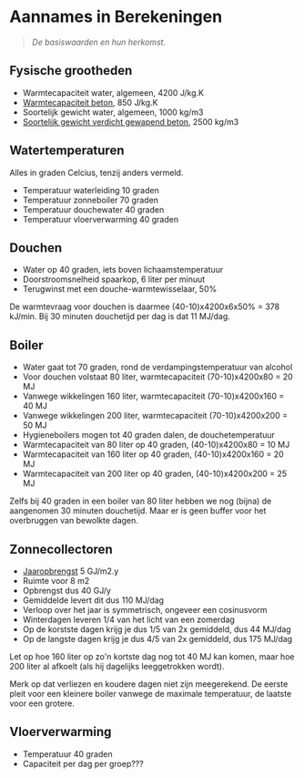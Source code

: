 # Aannames in Berekeningen

> *De basiswaarden en hun herkomst.*


## Fysische grootheden

  * Warmtecapaciteit water, algemeen, 4200 J/kg.K
  * [Warmtecapaciteit beton](https://www.betonlexicon.nl/W/Warmtecapaciteit/), 850 J/kg.K
  * Soortelijk gewicht water, algemeen, 1000 kg/m3
  * [Soortelijk gewicht verdicht gewapend beton](http://www.soortelijkgewicht.com/vaste-stoffen/beton), 2500 kg/m3

## Watertemperaturen

Alles in graden Celcius, tenzij anders vermeld.

  * Temperatuur waterleiding 10 graden
  * Temperatuur zonneboiler 70 graden
  * Temperatuur douchewater 40 graden
  * Temperatuur vloerverwarming 40 graden


## Douchen

  * Water op 40 graden, iets boven lichaamstemperatuur
  * Doorstroomsnelheid spaarkop, 6 liter per minuut
  * Terugwinst met een douche-warmtewisselaar, 50%

De warmtevraag voor douchen is daarmee (40-10)x4200x6x50% = 378 kJ/min.
Bij 30 minuten douchetijd per dag is dat 11 MJ/dag.


## Boiler

  * Water gaat tot 70 graden, rond de verdampingstemperatuur van alcohol
  * Voor douchen volstaat 80 liter, warmtecapaciteit (70-10)x4200x80 = 20 MJ
  * Vanwege wikkelingen 160 liter, warmtecapaciteit (70-10)x4200x160 = 40 MJ
  * Vanwege wikkelingen 200 liter, warmtecapaciteit (70-10)x4200x200 = 50 MJ
  * Hygieneboilers mogen tot 40 graden dalen, de douchetemperatuur
  * Warmtecapaciteit van 80 liter op 40 graden, (40-10)x4200x80 = 10 MJ
  * Warmtecapaciteit van 160 liter op 40 graden, (40-10)x4200x160 = 20 MJ
  * Warmtecapaciteit van 200 liter op 40 graden, (40-10)x4200x200 = 25 MJ

Zelfs bij 40 graden in een boiler van 80 liter hebben we nog (bijna) de
aangenomen 30 minuten douchetijd.  Maar er is geen buffer voor het overbruggen
van bewolkte dagen.


## Zonnecollectoren

  * [Jaaropbrengst](https://www.zonnepanelen-weetjes.nl/zonnecollector/rendement-zonnecollector/) 5 GJ/m2.y
  * Ruimte voor 8 m2
  * Opbrengst dus 40 GJ/y
  * Gemiddelde levert dit dus 110 MJ/dag
  * Verloop over het jaar is symmetrisch, ongeveer een cosinusvorm
  * Winterdagen leveren 1/4 van het licht van een zomerdag
  * Op de korstste dagen krijg je dus 1/5 van 2x gemiddeld, dus 44 MJ/dag
  * Op de langste dagen krijg je dus 4/5 van 2x gemiddeld, dus 175 MJ/dag

Let op hoe 160 liter op zo'n kortste dag nog tot 40 MJ kan komen, maar
hoe 200 liter al afkoelt (als hij dagelijks leeggetrokken wordt).

Merk op dat verliezen en koudere dagen niet zijn meegerekend.  De
eerste pleit voor een kleinere boiler vanwege de maximale temperatuur,
de laatste voor een grotere.


## Vloerverwarming

  * Temperatuur 40 graden
  * Capaciteit per dag per groep???
